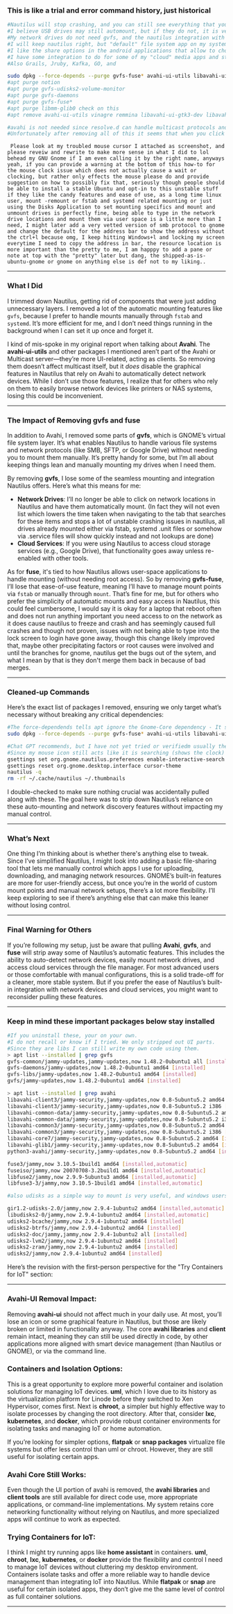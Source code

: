 
 
 ### This is like a trial and error command history, just historical
 ```bash
 #Nautilus will stop crashing, and you can still see everything that you have mounted
 #I believe USB drives may still automount, but if they do not, it is very easy.
 #My network drives do not need gvfs, and the nautilus integration with the protocols is not needed.
 #I will keep nautilus right, but "default" file system app on my system will start aligning with how android does it.
 #I like the share options in the android applications that allow to choose an app at the time of upload or download or share.
 #I have some integration to do for some of my "cloud" media apps and stuff that removes a lot of work away from nautilus.
 #Also Grails, Jruby, Kafka, GO, and
 
 sudo dpkg --force-depends --purge gvfs-fuse* avahi-ui-utils libavahi-ui-gtk3-dev libavahi-ui-gtk3-0
 #apt purge notion
 #apt purge gvfs-udisks2-volume-monitor
 #apt purge gvfs-daemons
 #apt purge gvfs-fuse*
 #apt purge libmm-glib0 check on this
 #apt remove avahi-ui-utils vinagre remmina libavahi-ui-gtk3-dev libavahi-ui-gtk3-0

 #avahi is not needed since resolve.d can handle multicast protocols and the added features it gives nautilus are not that useful.
 #Unfortunately after removing all of this it seems that when you click on the  "+ Other Locations" It shows all the correct drive listingings but seems that it is a bug that the mouse cursor still shows the clock like it is waiting for something which I am pretty sure is what is be removed here that is normally loading here, but at least it does not crash, and since I write .service files and load before and after conditions to ensure anything I place within fstab loads in the correct order if it is dependent on any services like Network, NBD, and DNS or dependent on another drive being loaded my files in /etc/fstab and /etc/systemd/system/ *.service excetera, wan might be more locations which I would like to know where else I might of put those other scripts based on the normal locations for them, not sure there is like .module or other type of file name which is the .unit or something like that an where those might be, I know on some of my services I don't have them setup in the best way possible but at least I can start them from systemctl. Anyways what is the trouble here is want to get rid of the clock on the mouse cursor, it seems to do nothing and is not an issue, more of an annoyance, at least it does not crash or have trouble with the part of nautilus that I have said to remove above, oh, and also since I did not write those correctly and they need to force remove without removing other things that supposedly have dependency on them, please rewrite that, nautilus has feature that use these, but is not dependent on them it is only soft dependent and listed in it's dependencies and indeed a simple fix which I am trying to come up with or learn how to do can fix the one little annoyance making this change causes, overall, this changes makes my Gnome Based Ubuntu 22.04 LTS Extremely More Stable, in combination with removing the System DNSMasq instance that clashes..
```
```text
 Please look at my troubled mouse cursor I attached as screenshot, and please reveiw and rewrite to make more sense in what I did to lol behead my GNU Gnome if I am even calling it by the right name, anyways yeah, if you can provide a warning at the bottom of this how-to for the mouse clock issue which does not actually cause a wait or clocking, but rather only effects the mouse please do and provide suggestion on how to possibly fix that, seriously though people should be able to install a stable Ubuntu and opt-in to this unstable stuff if they like the candy features and ease of use, as a long time linux user, mount -remount or fstab and systemd related mounting or just using the Disks Application to set mounting specifics and mount and unmount drives is perfectly fine, being able to type in the network drive locations and mount them via user space is a little more than I need, I might later add a very vetted version of smb protocol to gnome and change the default for the address bar to show the address without the ctrl+l because omg, I keep hitting Windows+l and locking my screen everytime I need to copy the address in bar, the resource location is more important than the pretty to me, I am happpy to add a pane or note at top with the "pretty" later but dang, the shipped-as-is-ubuntu-gnome or gnome on anything else is def not to my liking..

```

---

### What I Did

I trimmed down Nautilus, getting rid of components that were just adding unnecessary layers. I removed a lot of the automatic mounting features like `gvfs`, because I prefer to handle mounts manually through `fstab` and `systemd`. It’s more efficient for me, and I don’t need things running in the background when I can set it up once and forget it.

I kind of mis-spoke in my original report when talking about **Avahi**. The **avahi-ui-utils** and other packages I mentioned aren’t part of the Avahi or Multicast server—they’re more UI-related, acting as clients. So removing them doesn’t affect multicast itself, but it *does* disable the graphical features in Nautilus that rely on Avahi to automatically detect network devices. While I don’t use those features, I realize that for others who rely on them to easily browse network devices like printers or NAS systems, losing this could be inconvenient.

---

### The Impact of Removing gvfs and fuse

In addition to Avahi, I removed some parts of **gvfs**, which is GNOME’s virtual file system layer. It’s what enables Nautilus to handle various file systems and network protocols (like SMB, SFTP, or Google Drive) without needing you to mount them manually. It’s pretty handy for some, but I’m all about keeping things lean and manually mounting my drives when I need them.

By removing **gvfs**, I lose some of the seamless mounting and integration Nautilus offers. Here’s what this means for me:
- **Network Drives**: I’ll no longer be able to click on network locations in Nautilus and have them automatically mount. (In fact they will not even list which lowers the time taken when navigating to the tab that searches for these items and stops a lot of unstable crashing issues in nautilus, all drives already mounted either via fstab, systemd .unit files or somehow via .service files will show quickly instead and not lookups are done)
- **Cloud Services**: If you were using Nautilus to access cloud storage services (e.g., Google Drive), that functionality goes away unless re-enabled with other tools.

As for **fuse**, it's tied to how Nautilus allows user-space applications to handle mounting (without needing root access). So by removing **gvfs-fuse**, I’ll lose that ease-of-use feature, meaning I’ll have to manage mount points via `fstab` or manually through `mount`. That’s fine for me, but for others who prefer the simplicity of automatic mounts and easy access in Nautilus, this could feel cumbersome, I would say it is okay for a laptop that reboot often and does not run anything important you need access to on the network as it does cause nautilus to freeze and crash and has seemingly caused full crashes and though not proven, issues with not being able to type into the lock screen to login have gone away, though this change likely improved that, maybe other precipitating factors or root causes were involved and until the branches for gnome, nautilus get the bugs out of the sytem, and what I mean by that is they don't merge them back in because of bad merges.

---

### Cleaned-up Commands

Here’s the exact list of packages I removed, ensuring we only target what’s necessary without breaking any critical dependencies:


```bash
#The force-dependends tells apt ignore the Gnome-Core dependency - It soes no harm
sudo dpkg --force-depends --purge gvfs-fuse* avahi-ui-utils libavahi-ui-gtk3-dev libavahi-ui-gtk3-0

```

```bash
#Chat GPT recommends, but I have not yet tried or verifiedm usually these gsettings it thinks exist, do not at all exist, ill update later.
#Since my mouse icon still acts like it is searching (shows the clock) but obviously functions perfectly, and nautilus is not waiting, these commands might correct that, but I have my doubts.
gsettings set org.gnome.nautilus.preferences enable-interactive-search false
gsettings reset org.gnome.desktop.interface cursor-theme
nautilus -q
rm -rf ~/.cache/nautilus ~/.thumbnails
```

I double-checked to make sure nothing crucial was accidentally pulled along with these. The goal here was to strip down Nautilus’s reliance on these auto-mounting and network discovery features without impacting my manual control.

---

### What’s Next

One thing I’m thinking about is whether there's anything else to tweak. Since I’ve simplified Nautilus, I might look into adding a basic file-sharing tool that lets me manually control which apps I use for uploading, downloading, and managing network resources. GNOME’s built-in features are more for user-friendly access, but once you’re in the world of custom mount points and manual network setups, there’s a lot more flexibility. I’ll keep exploring to see if there’s anything else that can make this leaner without losing control.

---

### Final Warning for Others

If you’re following my setup, just be aware that pulling **Avahi**, **gvfs**, and **fuse** will strip away some of Nautilus’s automatic features. This includes the ability to auto-detect network devices, easily mount network drives, and access cloud services through the file manager. For most advanced users or those comfortable with manual configurations, this is a solid trade-off for a cleaner, more stable system. But if you prefer the ease of Nautilus’s built-in integration with network devices and cloud services, you might want to reconsider pulling these features.

---

### Keep in mind these important packages below stay installed

```bash
#If you uninstall these, your on your own.
#I do not recall or know if I tried. We only stripped out UI parts.
#Since they are libs I can still write my own code using them.
> apt list --installed | grep gvfs
gvfs-common/jammy-updates,jammy-updates,now 1.48.2-0ubuntu1 all [installed]
gvfs-daemons/jammy-updates,now 1.48.2-0ubuntu1 amd64 [installed]
gvfs-libs/jammy-updates,now 1.48.2-0ubuntu1 amd64 [installed]
gvfs/jammy-updates,now 1.48.2-0ubuntu1 amd64 [installed]

> apt list --installed | grep avahi
libavahi-client3/jammy-security,jammy-updates,now 0.8-5ubuntu5.2 amd64 [installed,automatic]
libavahi-client3/jammy-security,jammy-updates,now 0.8-5ubuntu5.2 i386 [installed,automatic]
libavahi-common-data/jammy-security,jammy-updates,now 0.8-5ubuntu5.2 amd64 [installed,automatic]
libavahi-common-data/jammy-security,jammy-updates,now 0.8-5ubuntu5.2 i386 [installed,automatic]
libavahi-common3/jammy-security,jammy-updates,now 0.8-5ubuntu5.2 amd64 [installed,automatic]
libavahi-common3/jammy-security,jammy-updates,now 0.8-5ubuntu5.2 i386 [installed,automatic]
libavahi-core7/jammy-security,jammy-updates,now 0.8-5ubuntu5.2 amd64 [installed,auto-removable]
libavahi-glib1/jammy-security,jammy-updates,now 0.8-5ubuntu5.2 amd64 [installed,automatic]
python3-avahi/jammy-security,jammy-updates,now 0.8-5ubuntu5.2 amd64 [installed]

fuse3/jammy,now 3.10.5-1build1 amd64 [installed,automatic]
fuseiso/jammy,now 20070708-3.2build1 amd64 [installed,automatic]
libfuse2/jammy,now 2.9.9-5ubuntu3 amd64 [installed,automatic]
libfuse3-3/jammy,now 3.10.5-1build1 amd64 [installed,automatic]

#also udisks as a simple way to mount is very useful, and windows users would feel kinda at home. It lacks fuse, and the plug-n-play for usb, but it can mount for you. You do have to place your creds in the box to complete though. Please know that many applications have a focus issue with the creds box and you cannot complete the creds, it was fixed at one point on ubuntu 22.04 and I do not recall at what version or package, then they updated and I think had accidentally merged an old bug back in, and then fixed again, and then somehow at one point has found a middle ground, meaning it is fixed, but it is optional if the new UI components are using the corrected version or the broken version, guessing somehow old version still needed, this is observation only as it is not happening everywhere, its just whatever gtk app calls the authentication screen. I am pretty sure I can fully replace this with the PAM, Kuberos UI interface, though I am afraid of locking myself out and messing with it. Also not sure if there is a gtk version.

gir1.2-udisks-2.0/jammy,now 2.9.4-1ubuntu2 amd64 [installed,automatic]
libudisks2-0/jammy,now 2.9.4-1ubuntu2 amd64 [installed,automatic]
udisks2-bcache/jammy,now 2.9.4-1ubuntu2 amd64 [installed]
udisks2-btrfs/jammy,now 2.9.4-1ubuntu2 amd64 [installed]
udisks2-doc/jammy,jammy,now 2.9.4-1ubuntu2 all [installed]
udisks2-lvm2/jammy,now 2.9.4-1ubuntu2 amd64 [installed]
udisks2-zram/jammy,now 2.9.4-1ubuntu2 amd64 [installed]
udisks2/jammy,now 2.9.4-1ubuntu2 amd64 [installed]

```

Here’s the revision with the first-person perspective for the "Try Containers for IoT" section:

---

### Avahi-UI Removal Impact:
Removing **avahi-ui** should not affect much in your daily use. At most, you’ll lose an icon or some graphical feature in Nautilus, but those are likely broken or limited in functionality anyway. The core **avahi libraries** and **client** remain intact, meaning they can still be used directly in code, by other applications more aligned with smart device management (than Nautilus or GNOME), or via the command line.

### Containers and Isolation Options:
This is a great opportunity to explore more powerful container and isolation solutions for managing IoT devices. **uml**, which I love due to its history as the virtualization platform for Linode before they switched to Xen Hypervisor, comes first. Next is **chroot**, a simpler but highly effective way to isolate processes by changing the root directory. After that, consider **lxc**, **kubernetes**, and **docker**, which provide robust container environments for isolating tasks and managing IoT or home automation.

If you’re looking for simpler options, **flatpak** or **snap packages** virtualize file systems but offer less control than uml or chroot. However, they are still useful for isolating certain apps.

### Avahi Core Still Works:
Even though the UI portion of avahi is removed, the **avahi libraries** and **client tools** are still available for direct code use, more appropriate applications, or command-line implementations. My system retains core networking functionality without relying on Nautilus, and more specialized apps will continue to work as expected.

### Trying Containers for IoT:
I think I might try running apps like **home assistant** in containers. **uml**, **chroot**, **lxc**, **kubernetes**, or **docker** provide the flexibility and control I need to manage IoT devices without cluttering my desktop environment. Containers isolate tasks and offer a more reliable way to handle device management than integrating IoT into Nautilus. While **flatpak** or **snap** are useful for certain isolated apps, they don’t give me the same level of control as full container solutions.

---
